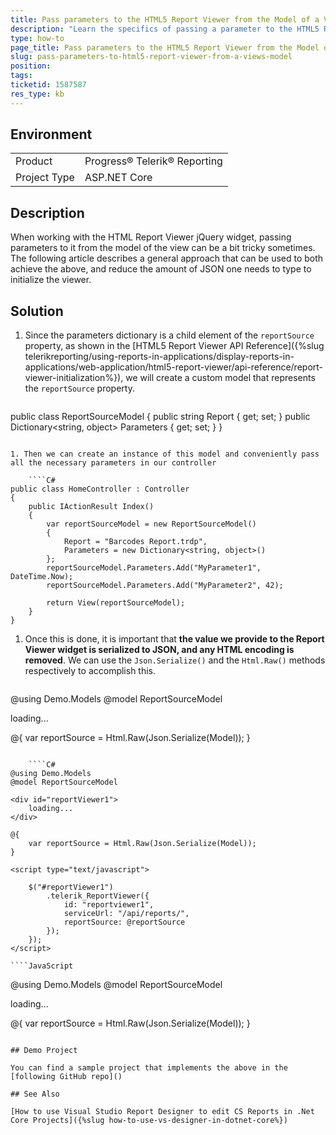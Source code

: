 ```yaml
---
title: Pass parameters to the HTML5 Report Viewer from the Model of a View
description: "Learn the specifics of passing a parameter to the HTML5 Report Viewer from the Model of a View"
type: how-to
page_title: Pass parameters to the HTML5 Report Viewer from the Model of a View
slug: pass-parameters-to-html5-report-viewer-from-a-views-model
position: 
tags: 
ticketid: 1587587
res_type: kb
---
```


## Environment
<table>
	<tbody>
		<tr>
			<td>Product</td>
			<td>Progress® Telerik® Reporting</td>
		</tr>
		<tr>
			<td>Project Type</td>
			<td>ASP.NET Core</td>
		</tr>
	</tbody>
</table>


## Description
When working with the HTML Report Viewer jQuery widget, passing parameters to it from the model of the view can be a bit tricky sometimes.
The following article describes a general approach that can be used to both achieve the above, and reduce the amount of JSON one needs to type to initialize the viewer.

## Solution
1. Since the parameters dictionary is a child element of the `reportSource` property, as shown in the [HTML5 Report Viewer API Reference]({%slug telerikreporting/using-reports-in-applications/display-reports-in-applications/web-application/html5-report-viewer/api-reference/report-viewer-initialization%}), we will create a custom model that represents the `reportSource` property.

	````C#
public class ReportSourceModel
{
    public string Report { get; set; }
    public Dictionary<string, object> Parameters { get; set; }
}
````

1. Then we can create an instance of this model and conveniently pass all the necessary parameters in our controller

	````C#
public class HomeController : Controller
{
    public IActionResult Index()
    {
        var reportSourceModel = new ReportSourceModel()
        {
            Report = "Barcodes Report.trdp",
            Parameters = new Dictionary<string, object>()
        };
        reportSourceModel.Parameters.Add("MyParameter1", DateTime.Now);
        reportSourceModel.Parameters.Add("MyParameter2", 42);

        return View(reportSourceModel);
    }
}
````

1. Once this is done, it is important that **the value we provide to the Report Viewer widget is serialized to JSON, and any HTML encoding is removed**. We can use the `Json.Serialize()` and the `Html.Raw()` methods respectively to accomplish this.

	````HTML
@using Demo.Models
@model ReportSourceModel

<div id="reportViewer1">
    loading...
</div>

@{
    var reportSource = Html.Raw(Json.Serialize(Model));
}

<script type="text/javascript">

	$("#reportViewer1")
		.telerik_ReportViewer({
			id: "reportviewer1",
			serviceUrl: "/api/reports/",
			reportSource: @reportSource
		});
    });
</script>
````

	````C#
@using Demo.Models
@model ReportSourceModel

<div id="reportViewer1">
    loading...
</div>

@{
    var reportSource = Html.Raw(Json.Serialize(Model));
}

<script type="text/javascript">

	$("#reportViewer1")
		.telerik_ReportViewer({
			id: "reportviewer1",
			serviceUrl: "/api/reports/",
			reportSource: @reportSource
		});
    });
</script>
````

	````JavaScript
@using Demo.Models
@model ReportSourceModel

<div id="reportViewer1">
    loading...
</div>

@{
    var reportSource = Html.Raw(Json.Serialize(Model));
}

<script type="text/javascript">

	$("#reportViewer1")
		.telerik_ReportViewer({
			id: "reportviewer1",
			serviceUrl: "/api/reports/",
			reportSource: @reportSource
		});
    });
</script>
````

## Demo Project

You can find a sample project that implements the above in the [following GitHub repo]()

## See Also

[How to use Visual Studio Report Designer to edit CS Reports in .Net Core Projects]({%slug how-to-use-vs-designer-in-dotnet-core%})